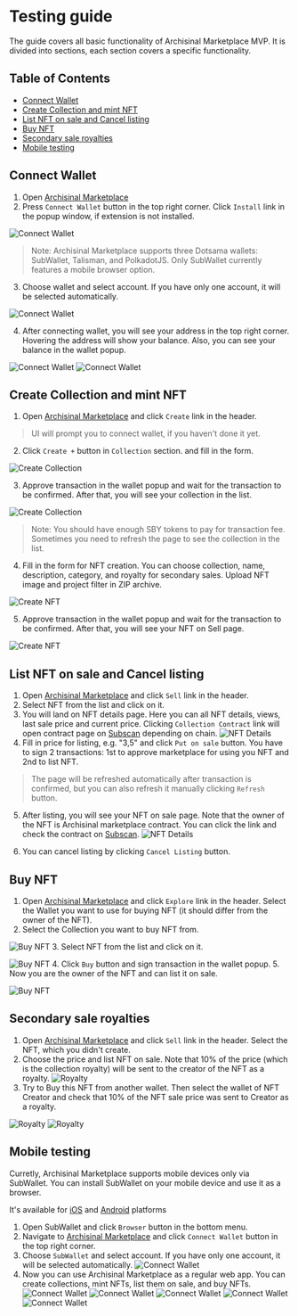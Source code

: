 # Testing guide

The guide covers all basic functionality of Archisinal Marketplace MVP. It is divided into sections, each section covers a specific functionality.

## Table of Contents

- [Connect Wallet](#connect-wallet)
- [Create Collection and mint NFT](#create-collection-and-mint-nft)
- [List NFT on sale and Cancel listing](#list-nft-on-sale-and-cancel-listing)
- [Buy NFT](#buy-nft)
- [Secondary sale royalties](#secondary-sale-royalties)
- [Mobile testing](#mobile-testing)


## Connect Wallet

1. Open [Archisinal Marketplace](https://marketplace-app-client.vercel.app/)
2. Press `Connect Wallet` button in the top right corner. Click `Install` link in the popup window, if extension is not installed.

![Connect Wallet](./docs/images/testing-guide/1.png)

> Note: Archisinal Marketplace supports three Dotsama wallets: SubWallet, Talisman, and PolkadotJS. Only SubWallet currently features a mobile browser option.

3. Choose wallet and select account. If you have only one account, it will be selected automatically.

![Connect Wallet](./docs/images/testing-guide/2.png)

4. After connecting wallet, you will see your address in the top right corner. Hovering the address will show your balance. Also, you can see your balance in the wallet popup.

![Connect Wallet](./docs/images/testing-guide/3.png) ![Connect Wallet](./docs/images/testing-guide/4.png)

## Create Collection and mint NFT

1. Open [Archisinal Marketplace](https://marketplace-app-client.vercel.app/) and click `Create` link in the header.

> UI will prompt you to connect wallet, if you haven't done it yet.

2. Click `Create +` button in `Collection` section. and fill in the form.

![Create Collection](./docs/images/testing-guide/5.png)

3. Approve transaction in the wallet popup and wait for the transaction to be confirmed. After that, you will see your collection in the list.

![Create Collection](./docs/images/testing-guide/6.png)

> Note: You should have enough SBY tokens to pay for transaction fee.
> Sometimes you need to refresh the page to see the collection in the list.


4. Fill in the form for NFT creation. You can choose collection, name, description, category, and royalty for secondary sales. Upload NFT image and project filter in ZIP archive.

![Create NFT](./docs/images/testing-guide/7.png)

5. Approve transaction in the wallet popup and wait for the transaction to be confirmed. After that, you will see your NFT on Sell page.

![Create NFT](./docs/images/testing-guide/8.png)

## List NFT on sale and Cancel listing

1. Open [Archisinal Marketplace](https://marketplace-app-client.vercel.app/) and click `Sell` link in the header.
2. Select NFT from the list and click on it. 
3. You will land on NFT details page. Here you can all NFT details, views, last sale price and current price. Clicking `Collection Contract` link will open contract page on [Subscan](https://shibuya.subscan.io/) depending on chain.
![NFT Details](./docs/images/testing-guide/9.png)
4. Fill in price for listing, e.g. "3,5" and click `Put on sale` button. You have to sign 2 transactions: 1st to approve marketplace for using you NFT and 2nd to list NFT.
> The page will be refreshed automatically after transaction is confirmed, but you can also refresh it manually clicking `Refresh` button.

5. After listing, you will see your NFT on sale page. Note that the owner of the NFT is Archisinal marketplace contract. You can click the link and check the contract on [Subscan](https://shibuya.subscan.io/).
![NFT Details](./docs/images/testing-guide/10.png)

6. You can cancel listing by clicking `Cancel Listing` button.

## Buy NFT

1. Open [Archisinal Marketplace](https://marketplace-app-client.vercel.app/) and click `Explore` link in the header. Select the Wallet you want to use for buying NFT (it should differ from the owner of the NFT).
2. Select the Collection you want to buy NFT from.

![Buy NFT](./docs/images/testing-guide/11.png)
3. Select NFT from the list and click on it.

![Buy NFT](./docs/images/testing-guide/12.png)
4. Click `Buy` button and sign transaction in the wallet popup.
5. Now you are the owner of the NFT and can list it on sale.

![Buy NFT](./docs/images/testing-guide/13.png)

## Secondary sale royalties

1. Open [Archisinal Marketplace](https://marketplace-app-client.vercel.app/) and click `Sell` link in the header. Select the NFT, which you didn't create.
2. Choose the price and list NFT on sale. Note that 10% of the price (which is the collection royalty) will be sent to the creator of the NFT as a royalty.
![Royalty](./docs/images/testing-guide/14.png)
3. Try to Buy this NFT from another wallet. Then select the wallet of NFT Creator and check that 10% of the NFT sale price was sent to Creator as a royalty.

![Royalty](./docs/images/testing-guide/15.png)
![Royalty](./docs/images/testing-guide/16.png)


## Mobile testing

Curretly, Archisinal Marketplace supports mobile devices only via SubWallet. You can install SubWallet on your mobile device and use it as a browser.

It's available for [iOS](https://apps.apple.com/us/app/subwallet-polkadot-wallet/id1633050285) and [Android](https://play.google.com/store/apps/details?id=app.subwallet.mobile&hl=en&gl=US) platforms

1. Open SubWallet and click `Browser` button in the bottom menu.
2. Navigate to [Archisinal Marketplace](https://marketplace-app-client.vercel.app/) and click `Connect Wallet` button in the top right corner.
3. Choose `SubWallet` and select account. If you have only one account, it will be selected automatically.
![Connect Wallet](./docs/images/testing-guide/17.png)
4. Now you can use Archisinal Marketplace as a regular web app. You can create collections, mint NFTs, list them on sale, and buy NFTs.
![Connect Wallet](./docs/images/testing-guide/18.png)
![Connect Wallet](./docs/images/testing-guide/19.png)
![Connect Wallet](./docs/images/testing-guide/20.png)
![Connect Wallet](./docs/images/testing-guide/21.png)
![Connect Wallet](./docs/images/testing-guide/22.png)
